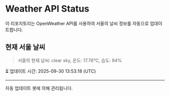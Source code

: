 
# Weather API Status

이 리포지토리는 OpenWeather API를 사용하여 서울의 날씨 정보를 자동으로 업데이트합니다.

## 현재 서울 날씨
> 서울의 현재 날씨: clear sky, 온도: 17.76°C, 습도: 94%

⏳ 업데이트 시간: 2025-09-30 13:53:18 (UTC)

---
자동 업데이트 봇에 의해 관리됩니다.
